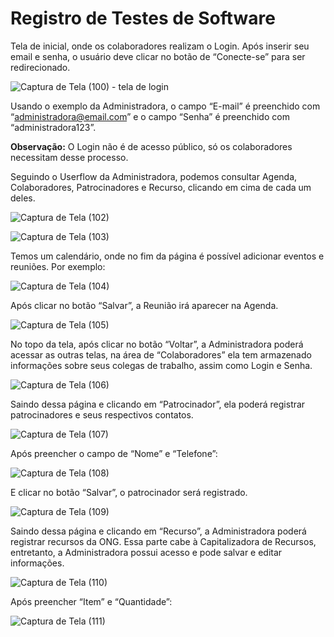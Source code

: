 # Registro de Testes de Software

Tela de inicial, onde os colaboradores realizam o Login. Após inserir seu email e senha, o usuário deve clicar no botão de “Conecte-se” para ser redirecionado. 

![Captura de Tela (100) - tela de login](https://github.com/ICEI-PUC-Minas-PMV-ADS/Artemis/assets/128847179/b66ec30e-285c-43ec-bd06-6d17932a7074)

Usando o exemplo da Administradora, o campo “E-mail” é preenchido com  “administradora@email.com” e o campo “Senha” é preenchido com “administradora123”. 

**Observação:** O Login não é de acesso público, só os colaboradores necessitam desse processo. 

Seguindo o Userflow da Administradora, podemos consultar Agenda, Colaboradores, Patrocinadores e Recurso, clicando em cima de cada um deles. 

![Captura de Tela (102)](https://github.com/ICEI-PUC-Minas-PMV-ADS/Artemis/assets/128847179/e1063907-7f97-476b-bc74-052f8cb61657)

![Captura de Tela (103)](https://github.com/ICEI-PUC-Minas-PMV-ADS/Artemis/assets/128847179/f578c845-c98d-4268-be6d-3d8acc8d280c)

Temos um calendário, onde no fim da página é possível adicionar eventos e reuniões. Por exemplo:

![Captura de Tela (104)](https://github.com/ICEI-PUC-Minas-PMV-ADS/Artemis/assets/128847179/e527b8c4-1b75-4f97-ac07-8a36c8b23a66)

Após clicar no botão “Salvar”, a Reunião irá aparecer na Agenda. 

![Captura de Tela (105)](https://github.com/ICEI-PUC-Minas-PMV-ADS/Artemis/assets/128847179/59ab3fb3-8e1b-445a-be86-f73a439c9b69)

No topo da tela, após clicar no botão “Voltar”, a Administradora poderá acessar as outras telas, na área de “Colaboradores” ela tem armazenado informações sobre seus colegas de trabalho, assim como Login e Senha. 

![Captura de Tela (106)](https://github.com/ICEI-PUC-Minas-PMV-ADS/Artemis/assets/128847179/ee39725a-4d44-41c4-92f1-a02b480c9682)

Saindo dessa página e clicando em “Patrocinador”, ela poderá registrar patrocinadores e seus respectivos contatos. 

![Captura de Tela (107)](https://github.com/ICEI-PUC-Minas-PMV-ADS/Artemis/assets/128847179/ba8db8e5-3e62-4f2e-8469-4f0a434d6bcd)

Após preencher o campo de “Nome” e “Telefone”:

![Captura de Tela (108)](https://github.com/ICEI-PUC-Minas-PMV-ADS/Artemis/assets/128847179/f66214c8-c9ce-4a79-8414-df0330acf6ef)

E clicar no botão “Salvar”, o patrocinador será registrado. 

![Captura de Tela (109)](https://github.com/ICEI-PUC-Minas-PMV-ADS/Artemis/assets/128847179/01b2e7e1-ed81-4f03-9bb0-921e40597edc)

Saindo dessa página e clicando em “Recurso”, a Administradora poderá registrar recursos da ONG. Essa parte cabe à Capitalizadora de Recursos, entretanto, a Administradora possui acesso e pode salvar e editar informações.

![Captura de Tela (110)](https://github.com/ICEI-PUC-Minas-PMV-ADS/Artemis/assets/128847179/86dbfefe-cf2a-45d2-8c6e-dca811c96b66)

Após preencher “Item” e “Quantidade”:

![Captura de Tela (111)](https://github.com/ICEI-PUC-Minas-PMV-ADS/Artemis/assets/128847179/bc2b9ba8-1e12-4376-a45b-6edeaeac535a)


